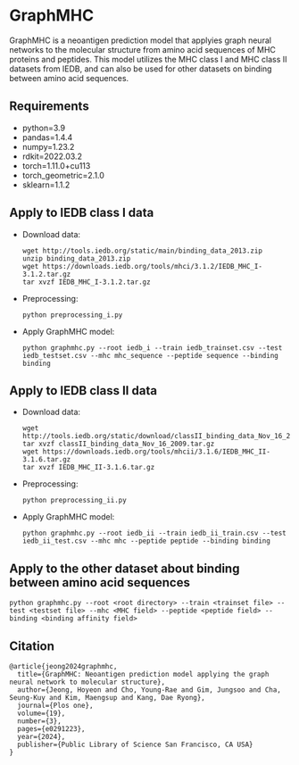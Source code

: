 # GraphMHC
GraphMHC is a neoantigen prediction model that applyies graph neural networks to the molecular structure from amino acid sequences of MHC proteins and peptides. This model utilizes the MHC class I and MHC class II datasets from IEDB, and can also be used for other datasets on binding between amino acid sequences.

## Requirements
* python=3.9
* pandas=1.4.4
* numpy=1.23.2
* rdkit=2022.03.2
* torch=1.11.0+cu113
* torch_geometric=2.1.0
* sklearn=1.1.2

## Apply to IEDB class I data
* Download data:
  ```
  wget http://tools.iedb.org/static/main/binding_data_2013.zip
  unzip binding_data_2013.zip
  wget https://downloads.iedb.org/tools/mhci/3.1.2/IEDB_MHC_I-3.1.2.tar.gz
  tar xvzf IEDB_MHC_I-3.1.2.tar.gz
  ```
* Preprocessing:
  ```
  python preprocessing_i.py
  ```
* Apply GraphMHC model:
  ```
  python graphmhc.py --root iedb_i --train iedb_trainset.csv --test iedb_testset.csv --mhc mhc_sequence --peptide sequence --binding binding
  ```

## Apply to IEDB class II data
* Download data:
  ```
  wget http://tools.iedb.org/static/download/classII_binding_data_Nov_16_2009.tar.gz
  tar xvzf classII_binding_data_Nov_16_2009.tar.gz
  wget https://downloads.iedb.org/tools/mhcii/3.1.6/IEDB_MHC_II-3.1.6.tar.gz
  tar xvzf IEDB_MHC_II-3.1.6.tar.gz
  ``` 
* Preprocessing:
  ```
  python preprocessing_ii.py
  ```
* Apply GraphMHC model:
  ```
  python graphmhc.py --root iedb_ii --train iedb_ii_train.csv --test iedb_ii_test.csv --mhc mhc --peptide peptide --binding binding
  ```
## Apply to the other dataset about binding between amino acid sequences
```
python graphmhc.py --root <root directory> --train <trainset file> --test <testset file> --mhc <MHC field> --peptide <peptide field> --binding <binding affinity field>
```

## Citation
```
@article{jeong2024graphmhc,
  title={GraphMHC: Neoantigen prediction model applying the graph neural network to molecular structure},
  author={Jeong, Hoyeon and Cho, Young-Rae and Gim, Jungsoo and Cha, Seung-Kuy and Kim, Maengsup and Kang, Dae Ryong},
  journal={Plos one},
  volume={19},
  number={3},
  pages={e0291223},
  year={2024},
  publisher={Public Library of Science San Francisco, CA USA}
}
```
